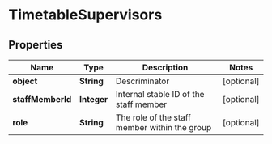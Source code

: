 
# TimetableSupervisors

## Properties
Name | Type | Description | Notes
------------ | ------------- | ------------- | -------------
**object** | **String** | Descriminator |  [optional]
**staffMemberId** | **Integer** | Internal stable ID of the staff member |  [optional]
**role** | **String** | The role of the staff member within the group |  [optional]




